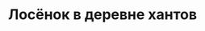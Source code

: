 ---
title: 'Лосёнок в деревне хантов'
location: 'Деревня Ярсино на реке Демьянка. Уватский район, Тюменская область, Россия'
categories: [as-the-first-settlers]
tags: [all, 2015]
---